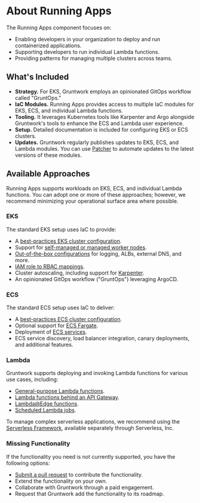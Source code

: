 # About Running Apps

The Running Apps component focuses on:

- Enabling developers in your organization to deploy and run containerized applications.
- Supporting developers to run individual Lambda functions.
- Providing patterns for managing multiple clusters across teams.

## What's Included

- **Strategy.** For EKS, Gruntwork employs an opinionated GitOps workflow called "GruntOps."
- **IaC Modules.** Running Apps provides access to multiple IaC modules for EKS, ECS, and individual Lambda functions.
- **Tooling.** It leverages Kubernetes tools like Karpenter and Argo alongside Gruntwork's tools to enhance the ECS and Lambda user experience.
- **Setup.** Detailed documentation is included for configuring EKS or ECS clusters.
- **Updates.** Gruntwork regularly publishes updates to EKS, ECS, and Lambda modules. You can use [Patcher](/2.0/docs/patcher/concepts/) to automate updates to the latest versions of these modules.

## Available Approaches

Running Apps supports workloads on EKS, ECS, and individual Lambda functions. You can adopt one or more of these approaches; however, we recommend minimizing your operational surface area where possible.

### EKS

The standard EKS setup uses IaC to provide:

- A [best-practices EKS cluster configuration](https://docs.gruntwork.io/reference/services/app-orchestration/amazon-eks).
- Support for [self-managed or managed worker nodes](https://docs.gruntwork.io/reference/services/app-orchestration/amazon-eks-workers).
- [Out-of-the-box configurations](https://docs.gruntwork.io/reference/services/app-orchestration/amazon-eks-core-services) for logging, ALBs, external DNS, and more.
- [IAM role to RBAC mappings](https://docs.gruntwork.io/reference/modules/terraform-aws-eks/eks-aws-auth-merger/).
- Cluster autoscaling, including support for [Karpenter](https://docs.gruntwork.io/reference/modules/terraform-aws-eks/eks-k8s-karpenter/).
- An opinionated GitOps workflow ("GruntOps") leveraging ArgoCD.

### ECS

The standard ECS setup uses IaC to deliver:

- A [best-practices ECS cluster configuration](https://docs.gruntwork.io/reference/services/app-orchestration/amazon-ecs-cluster).
- Optional support for [ECS Fargate](https://docs.gruntwork.io/reference/services/app-orchestration/amazon-ecs-fargate-cluster).
- Deployment of [ECS services](https://docs.gruntwork.io/reference/services/app-orchestration/amazon-ecs-service).
- ECS service discovery, load balancer integration, canary deployments, and additional features.

### Lambda

Gruntwork supports deploying and invoking Lambda functions for various use cases, including:

- [General-purpose Lambda functions](https://docs.gruntwork.io/reference/modules/terraform-aws-lambda/lambda/).
- [Lambda functions behind an API Gateway](https://docs.gruntwork.io/reference/modules/terraform-aws-lambda/lambda-http-api-gateway/).
- [Lambda@Edge functions](https://docs.gruntwork.io/reference/modules/terraform-aws-lambda/lambda-edge/).
- [Scheduled Lambda jobs](https://docs.gruntwork.io/reference/modules/terraform-aws-lambda/scheduled-lambda-job/).

To manage complex serverless applications, we recommend using the [Serverless Framework](https://www.serverless.com/), available separately through Serverless, Inc.

### Missing Functionality

If the functionality you need is not currently supported, you have the following options:

- [Submit a pull request](http://localhost:3000/library/usage/contributing) to contribute the functionality.
- Extend the functionality on your own.
- Collaborate with Gruntwork through a paid engagement.
- Request that Gruntwork add the functionality to its roadmap.

